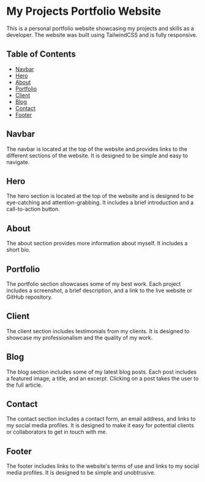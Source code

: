 # My Projects Portfolio Website

This is a personal portfolio website showcasing my projects and skills as a developer. The website was built using TailwindCSS and is fully responsive.

## Table of Contents

- [Navbar](#navbar)
- [Hero](#hero)
- [About](#about)
- [Portfolio](#portfolio)
- [Client](#client)
- [Blog](#blog)
- [Contact](#contact)
- [Footer](#footer)

## Navbar

The navbar is located at the top of the website and provides links to the different sections of the website. It is designed to be simple and easy to navigate.

## Hero

The hero section is located at the top of the website and is designed to be eye-catching and attention-grabbing. It includes a brief introduction and a call-to-action button.

## About

The about section provides more information about myself. It includes a short bio.

## Portfolio

The portfolio section showcases some of my best work. Each project includes a screenshot, a brief description, and a link to the live website or GitHub repository.

## Client

The client section includes testimonials from my clients. It is designed to showcase my professionalism and the quality of my work.

## Blog

The blog section includes some of my latest blog posts. Each post includes a featured image, a title, and an excerpt. Clicking on a post takes the user to the full article.

## Contact

The contact section includes a contact form, an email address, and links to my social media profiles. It is designed to make it easy for potential clients or collaborators to get in touch with me.

## Footer

The footer includes links to the website's terms of use and links to my social media profiles. It is designed to be simple and unobtrusive.
